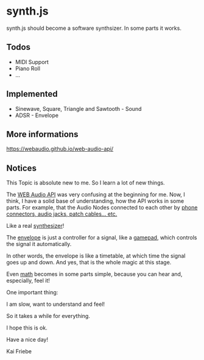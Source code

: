 # synth.js

synth.js should become a software synthsizer. In some parts it works.

## Todos

- MIDI Support
- Piano Roll
- ...

## Implemented

- Sinewave, Square, Triangle and Sawtooth - Sound
- ADSR - Envelope

## More informations

<https://webaudio.github.io/web-audio-api/>

## Notices

This Topic is absolute new to me. So I learn a lot of new things.

The [WEB Audio API](https://developer.mozilla.org/en-US/docs/Web/API/Web_Audio_API) was very confusing at the beginning for me. Now, I think, I have a solid base of understanding, how the API works in some parts. For example, that the Audio Nodes connected to each other by [phone connectors, audio jacks, patch cables... etc.](https://en.wikipedia.org/wiki/Phone_connector_(audio))

Like a real [synthesizer](https://en.wikipedia.org/wiki/Synthesizer)!

The [envelope](https://en.wikipedia.org/wiki/Envelope_(music)) is just a controller for a signal, like a [gamepad](https://en.wikipedia.org/wiki/Gamepad), which controls the signal it automatically.

In other words, the envelope is like a timetable, at which time the signal goes up and down. And yes, that is the whole magic at this stage.

Even [math](https://en.wikipedia.org/wiki/Mathematics) becomes in some parts simple, because you can hear and, especially, feel it!

One important thing:

I am slow, want to understand and feel!

So it takes a while for everything.

I hope this is ok.

Have a nice day!

Kai Friebe
